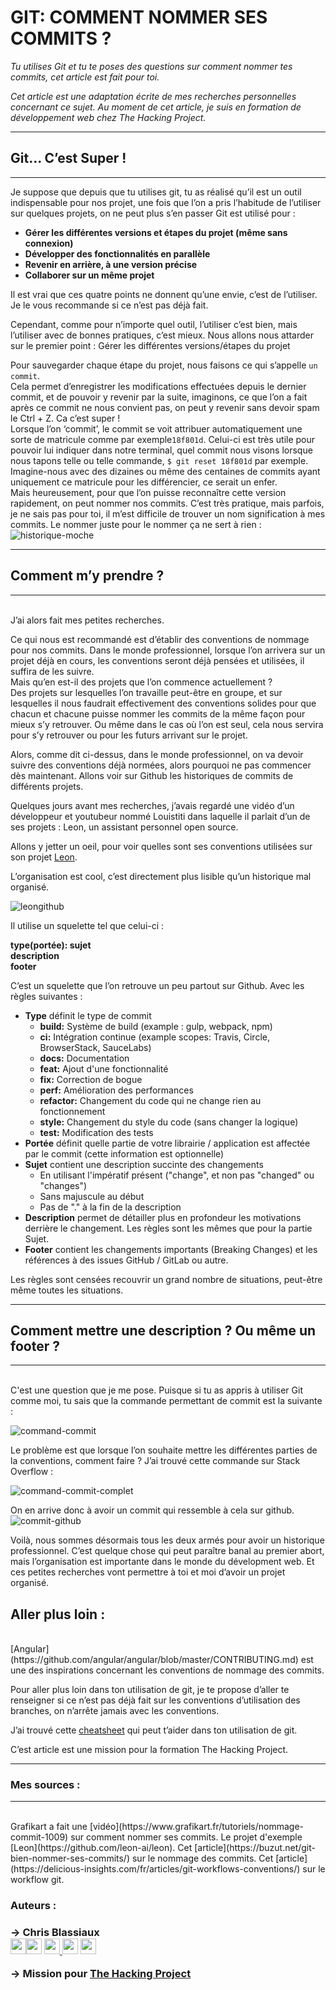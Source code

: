 <h1>GIT: COMMENT NOMMER SES COMMITS ? </h1>

<i>
 Tu utilises Git et tu te poses des questions sur comment nommer tes commits, cet article est fait pour toi. 

 Cet article est une adaptation écrite de mes recherches personnelles concernant ce sujet. Au moment de cet article, je suis en formation de développement web chez The Hacking Project. 
</i>
<hr>
<h2>Git… C’est Super !</h2>
<hr>
Je suppose que depuis que tu utilises git, tu as réalisé qu’il est un outil indispensable pour nos projet, une fois que l’on a pris l’habitude de l’utiliser sur quelques projets, on ne peut plus s’en passer
Git est utilisé pour : 
<ul>
 <li><b> Gérer les différentes versions et étapes du projet (même sans connexion) </b></li>
 <li><b> Développer des fonctionnalités en parallèle</b></li>
 <li><b> Revenir en arrière, à une version précise</b></li>
 <li><b> Collaborer sur un même projet</b></li>
</ul>

Il est vrai que ces quatre points ne donnent qu’une envie, c’est de l’utiliser. Je le vous recommande si ce n’est pas déjà fait.

Cependant, comme pour n’importe quel outil, l’utiliser c’est bien, mais l’utiliser avec de bonnes pratiques, c’est mieux. 
Nous allons nous attarder sur le premier point : Gérer les différentes versions/étapes du projet

Pour sauvegarder chaque étape du projet, nous faisons ce qui s’appelle `un commit`. <br>
Cela permet d’enregistrer les modifications effectuées depuis le dernier commit, et de pouvoir y revenir par la suite, imaginons, ce que l’on a fait après ce commit ne nous convient pas, on peut y revenir sans devoir spam le Ctrl + Z. Ca c’est super !  <br>
Lorsque l’on ‘commit’, le commit se voit attribuer automatiquement une sorte de matricule comme par exemple`18f801d`. Celui-ci est très utile pour pouvoir lui indiquer dans notre terminal, quel commit nous visons lorsque nous tapons telle ou telle commande, `$ git reset 18f801d` par exemple. Imagine-nous avec des dizaines ou même des centaines de commits ayant uniquement ce matricule pour les différencier, ce serait un enfer. <br>
Mais heureusement, pour que l’on puisse reconnaître cette version rapidement, on peut nommer nos commits. C’est très pratique, mais parfois, je ne sais pas pour toi, il m’est difficile de trouver un nom signification à mes commits. Le nommer juste pour le nommer ça ne sert à rien :  <br>
![historique-moche](https://user-images.githubusercontent.com/59894954/82759121-7a1fc800-9deb-11ea-92f0-1f2c231b7542.png)

<hr>
<h2>Comment m’y prendre ?</h2>
<hr>
<br>
J’ai alors fait mes petites recherches. 

Ce qui nous est recommandé est d’établir des conventions de nommage pour nos commits. Dans le monde professionnel, lorsque l’on arrivera sur un projet déjà en cours, les conventions seront déjà pensées et utilisées, il suffira de les suivre. 
 <br>
 Mais qu’en est-il des projets que l’on commence actuellement ? 
 <br>
Des projets sur lesquelles l’on travaille peut-être en groupe, et sur lesquelles il nous faudrait effectivement des conventions solides pour que chacun et chacune puisse nommer les commits de la même façon pour mieux s’y retrouver. Ou même dans le cas où l’on est seul, cela nous servira pour s’y retrouver ou pour les futurs arrivant sur le projet. 

Alors, comme dit ci-dessus, dans le monde professionnel, on va devoir suivre des conventions déjà normées, alors pourquoi ne pas commencer dès maintenant. Allons voir sur Github les historiques de commits de différents projets. 

Quelques jours avant mes recherches, j’avais regardé une vidéo d’un développeur et youtubeur nommé Louistiti dans laquelle il parlait d’un de ses projets : Leon, un assistant personnel open source. 

Allons y jetter un oeil, pour voir quelles sont ses conventions utilisées sur son projet [Leon](https://github.com/leon-ai/leon).

L’organisation est cool, c’est directement plus lisible qu’un historique mal organisé. 

![leongithub](https://user-images.githubusercontent.com/59894954/82759170-e995b780-9deb-11ea-85de-37b7489f6ce2.png)


Il utilise un squelette tel que celui-ci : 
<p> <b>
 type(portée): sujet <br>
  description<br>
 footer
  </b>
</p>

C’est un squelette que l’on retrouve un peu partout sur Github.
Avec les règles suivantes : 

<ul>
 <li><b>Type</b> définit le type de commit
  <ul>
   <li><b>build:</b> Système de build (example : gulp, webpack, npm)</li>
   <li><b>ci:</b> Intégration continue (example scopes: Travis, Circle, BrowserStack, SauceLabs)</li>
   <li><b>docs:</b> Documentation</li>
   <li><b>feat:</b> Ajout d'une fonctionnalité</li>
   <li><b>fix:</b> Correction de bogue</li>
   <li><b>perf:</b> Amélioration des performances</li>
   <li><b>refactor:</b> Changement du code qui ne change rien au fonctionnement</li>
   <li><b>style:</b> Changement du style du code (sans changer la logique)</li>
   <li><b>test:</b> Modification des tests</li>
  </ul>
 </li>
 <li><b>Portée</b> définit quelle partie de votre librairie / application est affectée par le commit (cette information est optionnelle)</li>
 <li><b>Sujet</b> contient une description succinte des changements
  <ul>
    <li>En utilisant l'impératif présent ("change", et non pas "changed" ou "changes")</li>
    <li>Sans majuscule au début</li>
    <li>Pas de "." à la fin de la description</li>
   </ul>
 </li>
 <li><b>Description</b> permet de détailler plus en profondeur les motivations derrière le changement. Les règles sont les mêmes que pour la partie Sujet. </li>
  <li><b>Footer</b> contient les changements importants (Breaking Changes) et les références à des issues GitHub / GitLab ou autre.   </li>
</ul>


Les règles sont censées recouvrir un grand nombre de situations, peut-être même toutes les situations.

<hr>
<h2>Comment mettre une description  ? Ou même un footer ?</h2>
<hr>
<br>
C'est une question que je me pose.
Puisque si tu as appris à utiliser Git comme moi, tu sais que la commande permettant de commit est la suivante :

![command-commit](https://user-images.githubusercontent.com/59894954/82759239-60cb4b80-9dec-11ea-85d1-138de06b5fc6.png)

Le problème est que lorsque l’on souhaite mettre les différentes parties de la conventions, comment faire ? J’ai trouvé cette commande sur Stack Overflow : 

![command-commit-complet](https://user-images.githubusercontent.com/59894954/82759244-688af000-9dec-11ea-911c-95d94c80e70c.png)


On en arrive donc à avoir un commit qui ressemble à cela sur github. 
![commit-github](https://user-images.githubusercontent.com/59894954/82759254-7c365680-9dec-11ea-9591-29384c35a771.png)


Voilà, nous sommes désormais tous les deux armés pour avoir un historique professionnel. C’est quelque chose qui peut paraître banal au premier abort, mais l’organisation est importante dans le monde du dévelopment web. Et ces petites recherches vont permettre à toi et moi d’avoir un projet organisé. 


<h2>Aller plus loin :</h2> 
<br>
[Angular](https://github.com/angular/angular/blob/master/CONTRIBUTING.md) est une des inspirations concernant les conventions de nommage des commits.


Pour aller plus loin dans ton utilisation de git, je te propose d’aller te renseigner si ce n’est pas déjà fait sur les conventions d’utilisation des branches, on n’arrête jamais avec les conventions. 

J’ai trouvé cette [cheatsheet](https://github.github.com/training-kit/downloads/fr/github-git-cheat-sheet.pdf) qui peut t’aider dans ton utilisation de git. 


C’est article est une mission pour la formation The Hacking Project. 

<hr>
<h3>Mes sources :</h3>
<hr>
<br>
Grafikart a fait une [vidéo](https://www.grafikart.fr/tutoriels/nommage-commit-1009) sur comment nommer ses commits.
Le projet d'exemple [Leon](https://github.com/leon-ai/leon). 
Cet [article](https://buzut.net/git-bien-nommer-ses-commits/) sur le nommage des commits.
Cet [article](https://delicious-insights.com/fr/articles/git-workflows-conventions/) sur le workflow git.


<h3> Auteurs : <h3>

→ Chris Blassiaux <br>
[<img src="http://pngimg.com/uploads/github/github_PNG40.png" width="25" >](https://github.com/ChrisBlassiaux )[<img src="https://user-images.githubusercontent.com/59894954/79057092-9281bc00-7c5d-11ea-9392-783b52f9dae4.png" width="25" >](https://chrisb.fr/)  [<img src="https://www.crossfitchelles.com/wp-content/uploads/2019/03/linkedin-icon-logo-png-transparent.png" width="25" >  ](https://www.linkedin.com/in/christopher-blassiaux-802891198/)  [<img src="https://upload.wikimedia.org/wikipedia/commons/4/45/New_Logo_Gmail.svg" width="25" >](chrisblassiaux@gmail.com)   [<img src="https://www.toomed.com/blog/wp-content/uploads/2018/09/new-instagram-logo-png-transparent.png" width="25" > ](https://www.instagram.com/chris.blassiaux/) 

→  Mission pour [The Hacking Project](https://www.thehackingproject.org/)
